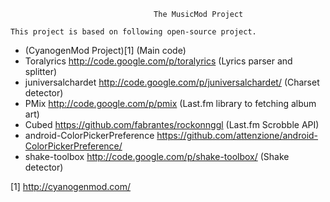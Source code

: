 									The MusicMod Project

	This project is based on following open-source project.

* (CyanogenMod Project)[1]				 (Main code)
* Toralyrics							http://code.google.com/p/toralyrics (Lyrics parser and splitter)
* juniversalchardet					http://code.google.com/p/juniversalchardet/ (Charset detector)
* PMix									http://code.google.com/p/pmix (Last.fm library to fetching album art)
* Cubed								https://github.com/fabrantes/rockonnggl (Last.fm Scrobble API)
* android-ColorPickerPreference	https://github.com/attenzione/android-ColorPickerPreference/
* shake-toolbox						http://code.google.com/p/shake-toolbox/ (Shake detector)

[1] http://cyanogenmod.com/